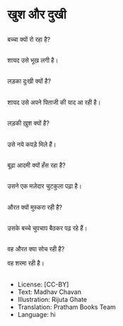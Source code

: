 # खुश और दुखी

##
बच्चा क्यों रो रहा है?

##
शायद उसे भूख लगी है।

##
लड़का दुःखी क्यों है?

##
शायद उसे अपने पिताजी की याद आ रही है।

##
लड़की ख़ुश क्यों है?

##
उसे नये कपड़े मिले हैं।

##
बूढ़ा आदमी क्यों हँस रहा है?

##
उसने एक मज़ेदार चुटकुला पढ़ा है।

##
औरत क्यों मुस्करा रही है?

##
उसके बच्चे चुपचाप बैठकर पढ़ रहे हैं।

##
वह औरत क्या सोच रही है?

वह शरमा रही है।

##
* License: [CC-BY]
* Text: Madhav Chavan
* Illustration: Rijuta Ghate
* Translation: Pratham Books Team
* Language: hi
